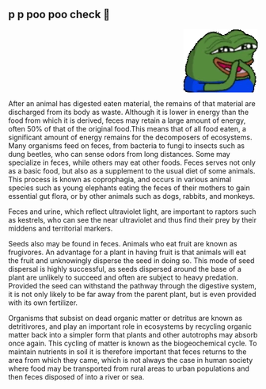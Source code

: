## p p poo poo check 💩
<img style="display:block; margin-left:auto" src="https://raw.githubusercontent.com/somnek/pee-pee-poo-poo/41ad1843e86885b73110676f841c68d18161d5e5/src/ezgif-1-3e21ae1fa3.gif"/>


After an animal has digested eaten material, the remains of that material are discharged from its body as waste. Although it is lower in energy than the food from which it is derived, feces may retain a large amount of energy, often 50% of that of the original food.This means that of all food eaten, a significant amount of energy remains for the decomposers of ecosystems. Many organisms feed on feces, from bacteria to fungi to insects such as dung beetles, who can sense odors from long distances. Some may specialize in feces, while others may eat other foods. Feces serves not only as a basic food, but also as a supplement to the usual diet of some animals. This process is known as coprophagia, and occurs in various animal species such as young elephants eating the feces of their mothers to gain essential gut flora, or by other animals such as dogs, rabbits, and monkeys.

Feces and urine, which reflect ultraviolet light, are important to raptors such as kestrels, who can see the near ultraviolet and thus find their prey by their middens and territorial markers.

Seeds also may be found in feces. Animals who eat fruit are known as frugivores. An advantage for a plant in having fruit is that animals will eat the fruit and unknowingly disperse the seed in doing so. This mode of seed dispersal is highly successful, as seeds dispersed around the base of a plant are unlikely to succeed and often are subject to heavy predation. Provided the seed can withstand the pathway through the digestive system, it is not only likely to be far away from the parent plant, but is even provided with its own fertilizer.

Organisms that subsist on dead organic matter or detritus are known as detritivores, and play an important role in ecosystems by recycling organic matter back into a simpler form that plants and other autotrophs may absorb once again. This cycling of matter is known as the biogeochemical cycle. To maintain nutrients in soil it is therefore important that feces returns to the area from which they came, which is not always the case in human society where food may be transported from rural areas to urban populations and then feces disposed of into a river or sea.
